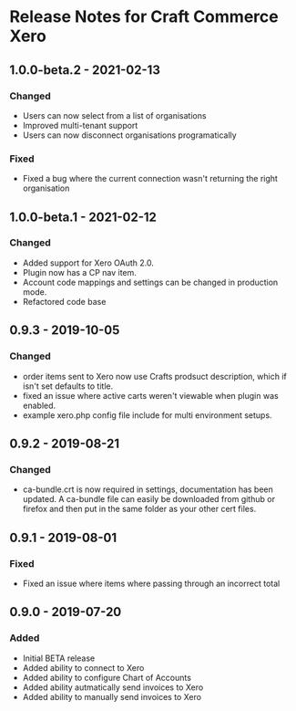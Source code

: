 # Release Notes for Craft Commerce Xero

## 1.0.0-beta.2 - 2021-02-13
### Changed
- Users can now select from a list of organisations
- Improved multi-tenant support
- Users can now disconnect organisations programatically
### Fixed
- Fixed a bug where the current connection wasn't returning the right organisation

## 1.0.0-beta.1 - 2021-02-12
### Changed
- Added support for Xero OAuth 2.0.
- Plugin now has a CP nav item.
- Account code mappings and settings can be changed in production mode.
- Refactored code base

## 0.9.3 - 2019-10-05
### Changed
- order items sent to Xero now use Crafts prodsuct description, which if isn't set defaults to title.
- fixed an issue where active carts weren't viewable when plugin was enabled.
- example xero.php config file include for multi environment setups.

## 0.9.2 - 2019-08-21
### Changed
- ca-bundle.crt is now required in settings, documentation has been updated. A ca-bundle file can easily be downloaded from github or firefox and then put in the same folder as your other cert files.

## 0.9.1 - 2019-08-01
### Fixed
- Fixed an issue where items where passing through an incorrect total

## 0.9.0 - 2019-07-20
### Added
- Initial BETA release
- Added ability to connect to Xero
- Added ability to configure Chart of Accounts
- Added ability autmatically send invoices to Xero
- Added ability to manually send invoices to Xero
